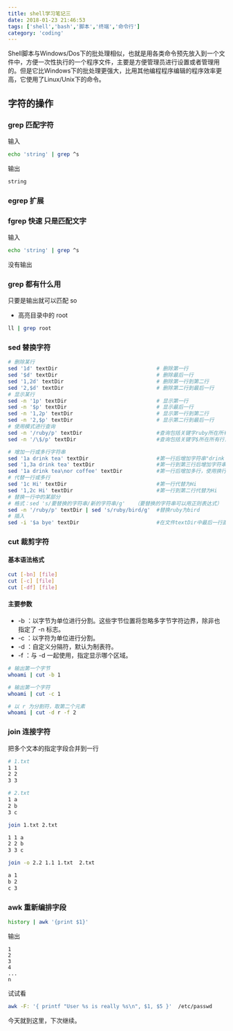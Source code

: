 ```yaml
---
title: shell学习笔记三
date: 2018-01-23 21:46:53
tags: ['shell','bash','脚本','终端','命令行']
category: 'coding'
---
```


Shell脚本与Windows/Dos下的批处理相似，也就是用各类命令预先放入到一个文件中，方便一次性执行的一个程序文件，主要是方便管理员进行设置或者管理用的。但是它比Windows下的批处理更强大，比用其他编程程序编辑的程序效率更高，它使用了Linux/Unix下的命令。
<!--more-->

## 字符的操作
### grep 匹配字符
输入
```bash
echo 'string' | grep ^s
```

输出
```bash
string
```
### egrep 扩展 


### fgrep 快速 只是匹配文字
输入
```bash
echo 'string' | grep ^s
```

没有输出

### grep 都有什么用

只要是输出就可以匹配 so

* 高亮目录中的 root 

```bash
ll | grep root 
``` 

### sed 替换字符
```bash
# 删除某行      
sed '1d' textDir                                # 删除第一行 
sed '$d' textDir                                # 删除最后一行
sed '1,2d' textDir                              # 删除第一行到第二行
sed '2,$d' textDir                              # 删除第二行到最后一行
# 显示某行              
sed -n '1p' textDir                             # 显示第一行 
sed -n '$p' textDir                             # 显示最后一行
sed -n '1,2p' textDir                           # 显示第一行到第二行
sed -n '2,$p' textDir                           # 显示第二行到最后一行
# 使用模式进行查询              
sed -n '/ruby/p' textDir                        #查询包括关键字ruby所在所有行
sed -n '/\$/p' textDir                          #查询包括关键字$所在所有行，使用反斜线\屏蔽特殊含义

# 增加一行或多行字符串                
sed '1a drink tea' textDir                      #第一行后增加字符串"drink tea"
sed '1,3a drink tea' textDir                    #第一行到第三行后增加字符串"drink tea"
sed '1a drink tea\nor coffee' textDir           #第一行后增加多行，使用换行符\n
# 代替一行或多行       
sed '1c Hi' textDir                             #第一行代替为Hi
sed '1,2c Hi' textDir                           #第一行到第二行代替为Hi
# 替换一行中的某部分 
# 格式：sed 's/要替换的字符串/新的字符串/g'   （要替换的字符串可以用正则表达式）
sed -n '/ruby/p' textDir | sed 's/ruby/bird/g'  #替换ruby为bird
# 插入
sed -i '$a bye' textDir                         #在文件textDir中最后一行直接输入"bye"
```

### cut 裁剪字符

#### 基本语法格式

```bash
cut [-bn] [file] 
cut [-c] [file] 
cut [-df] [file]
```

#### 主要参数

* -b ：以字节为单位进行分割。这些字节位置将忽略多字节字符边界，除非也指定了 -n 标志。
* -c ：以字符为单位进行分割。
* -d ：自定义分隔符，默认为制表符。
* -f  ：与 -d 一起使用，指定显示哪个区域。

```bash
# 输出第一个字节
whoami | cut -b 1 
```

```bash
# 输出第一个字符
whoami | cut -c 1 
```

```bash
# 以 r 为分割符，取第二个元素
whoami | cut -d r -f 2 
```

### join 连接字符

把多个文本的指定字段合并到一行

```bash
# 1.txt
1 1
2 2
3 3
```

```bash
# 2.txt
1 a 
2 b
3 c
```

```bash
join 1.txt 2.txt
```
```bash
1 1 a 
2 2 b
3 3 c
```

```bash
join -o 2.2 1.1 1.txt  2.txt
```
```bash
a 1 
b 2
c 3
```

### awk 重新编排字段

```bash
history | awk '{print $1}' 
```

输出

```bahs
1
2
3
4
...
n
```
试试看

```bash
awk -F: '{ printf "User %s is really %s\n", $1, $5 }'  /etc/passwd
```

今天就到这里，下次继续。